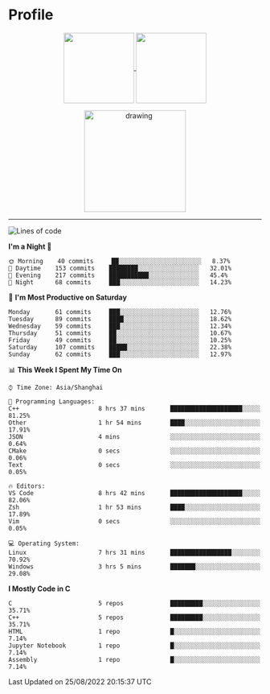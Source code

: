 # Profile

<p align="center">
  <a href="https://github.com/SourVoice">
    <img
      align="center"
      height="140em"
      src="https://github-readme-stats.vercel.app/api?username=SourVoice&show_icons=true&include_all_commits=true&count_private=true&theme=tokyonight"
    />
  </a>
  <a href="https://github.com/SourVoice">
    <img
      align="center"
      height="140em"
      src="https://github-readme-stats.vercel.app/api/top-langs/?username=SourVoice&show_icons=true&include_all_commits=true&count_private=true&layout=compact&theme=tokyonight"
    />
  </a>
</p>

<p align="center">
   <a href="https://github.com/SourVoice">
    <img
      align="center"
      height="202em"
      alt="drawing"
      src="https://activity-graph.herokuapp.com/graph?username=SourVoice&theme=react-dark"
    />
  </a>
</p>

---
<!--START_SECTION:waka-->
![Lines of code](https://img.shields.io/badge/From%20Hello%20World%20I%27ve%20Written-254%20Thousand%20lines%20of%20code-blue)

**I'm a Night 🦉** 

```text
🌞 Morning    40 commits     ██░░░░░░░░░░░░░░░░░░░░░░░   8.37% 
🌆 Daytime    153 commits    ████████░░░░░░░░░░░░░░░░░   32.01% 
🌃 Evening    217 commits    ███████████░░░░░░░░░░░░░░   45.4% 
🌙 Night      68 commits     ███░░░░░░░░░░░░░░░░░░░░░░   14.23%

```
📅 **I'm Most Productive on Saturday** 

```text
Monday       61 commits     ███░░░░░░░░░░░░░░░░░░░░░░   12.76% 
Tuesday      89 commits     ████░░░░░░░░░░░░░░░░░░░░░   18.62% 
Wednesday    59 commits     ███░░░░░░░░░░░░░░░░░░░░░░   12.34% 
Thursday     51 commits     ██░░░░░░░░░░░░░░░░░░░░░░░   10.67% 
Friday       49 commits     ██░░░░░░░░░░░░░░░░░░░░░░░   10.25% 
Saturday     107 commits    █████░░░░░░░░░░░░░░░░░░░░   22.38% 
Sunday       62 commits     ███░░░░░░░░░░░░░░░░░░░░░░   12.97%

```


📊 **This Week I Spent My Time On** 

```text
⌚︎ Time Zone: Asia/Shanghai

💬 Programming Languages: 
C++                      8 hrs 37 mins       ████████████████████░░░░░   81.25% 
Other                    1 hr 54 mins        ████░░░░░░░░░░░░░░░░░░░░░   17.91% 
JSON                     4 mins              ░░░░░░░░░░░░░░░░░░░░░░░░░   0.64% 
CMake                    0 secs              ░░░░░░░░░░░░░░░░░░░░░░░░░   0.06% 
Text                     0 secs              ░░░░░░░░░░░░░░░░░░░░░░░░░   0.05%

🔥 Editors: 
VS Code                  8 hrs 42 mins       ████████████████████░░░░░   82.06% 
Zsh                      1 hr 53 mins        ████░░░░░░░░░░░░░░░░░░░░░   17.89% 
Vim                      0 secs              ░░░░░░░░░░░░░░░░░░░░░░░░░   0.05%

💻 Operating System: 
Linux                    7 hrs 31 mins       █████████████████░░░░░░░░   70.92% 
Windows                  3 hrs 5 mins        ███████░░░░░░░░░░░░░░░░░░   29.08%

```

**I Mostly Code in C** 

```text
C                        5 repos             █████████░░░░░░░░░░░░░░░░   35.71% 
C++                      5 repos             █████████░░░░░░░░░░░░░░░░   35.71% 
HTML                     1 repo              █░░░░░░░░░░░░░░░░░░░░░░░░   7.14% 
Jupyter Notebook         1 repo              █░░░░░░░░░░░░░░░░░░░░░░░░   7.14% 
Assembly                 1 repo              █░░░░░░░░░░░░░░░░░░░░░░░░   7.14%

```



 Last Updated on 25/08/2022 20:15:37 UTC
<!--END_SECTION:waka-->
